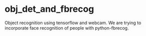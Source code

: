 # obj_det_and_fbrecog
Object recognition using tensorflow and webcam. We are trying to incorporate face recognition of people with python-fbrecog.
